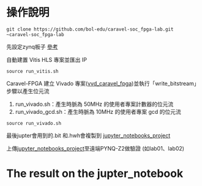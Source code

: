 # 操作說明


```
git clone https://github.com/bol-edu/caravel-soc_fpga-lab.git ~caravel-soc_fpga-lab
```

先設定zynq板子 [參考](https://github.com/bol-edu/caravel-soc_fpga#generate-caravel-soc-fpga-bitstream-from-xilinx-vivado)

自動建置 Vitis HLS 專案並匯出 IP

```
source run_vitis.sh
```
Caravel-FPGA 建立 Vivado 專案([vvd_caravel_fpga](https://github.com/nthuyouwei/soclab/tree/main/lab05/vvd_caravel_fpga))並執行「write_bitstream」步驟以產生位元流
1. run_vivado.sh：產生時脈為 50MHz 的使用者專案計數器的位元流
2. run_vivado_gcd.sh：產生時脈為 10MHz 的使用者專案 gcd 的位元流

```
source run_vivado.sh
```
最後jupter會用到的.bit 和.hwh會複製到 [jupyter_notebooks_project](https://github.com/nthuyouwei/soclab/tree/main/lab05/jupyter_notebooks_project)

上傳[jupyter_notebooks_project](https://github.com/nthuyouwei/soclab/tree/main/lab05/jupyter_notebooks_project)至遠端PYNQ-Z2做驗證 (如lab01、lab02)

# The result on the jupter_notebook

## 

## 
